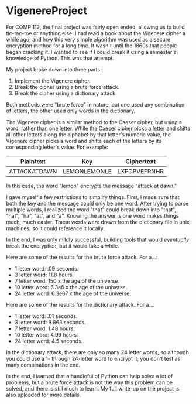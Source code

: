 # VigenereProject

For COMP 112, the final project was fairly open ended, allowing us to build tic-tac-toe or anything else. I had read a book about the Vigenere cipher a while ago, and how this very simple algorithm was used as a secure encryption method for a long time. It wasn't until the 1860s that people began cracking it. I wanted to see if I could break it using a semester's knowledge of Python. This was that attempt.

My project broke down into three parts:
1. Implement the Vigenere cipher.
2. Break the cipher using a brute force attack.
3. Break the cipher using a dictionary attack.

Both methods were "brute force" in nature, but one used any combination of letters, the other used only words in the dictionary.

The Vigenere cipher is a similar method to the Caeser cipher, but using a word, rather than one letter. While the Caeser cipher picks a letter and shifts all other letters along the alphabet by that letter's numeric value, the Vigenere cipher picks a word and shifts each of the letters by its corresponding letter's value. For example:


| Plaintext     | Key           | Ciphertext   |
| :-----------: |:-------------:| :-----------:|
| ATTACKATDAWN  | LEMONLEMONLE  | LXFOPVEFRNHR |

In this case, the word "lemon" encrypts the message "attack at dawn."

I gave myself a few restrictions to simplify things. First, I made sure that both the key and the message could only be one word. After trying to parse multiple words, I realized the word "that" could break down into "that", "hat", "ha", "at", and "a". Knowing the answer is one word makes things much, much easier. These words were drawn from the dictionary file in unix machines, so it could reference it locally.

In the end, I was only mildly successful, building tools that would *eventually* break the encryption, but it would take a while.

Here are some of the results for the brute force attack. For a...:
+ 1 letter word: .09 seconds.
+ 3 letter word: 11.8 hours.
+ 7 letter word: 150 x the age of the universe.
+ 10 letter word: 6.3e6 x the age of the universe.
+ 24 letter word: 6.3e67 x the age of the universe.

Here are some of the results for the dictionary attack. For a...:
+ 1 letter word: .01 seconds.
+ 3 letter word: 8.863 seconds.
+ 7 letter word: 1.48 hours.
+ 10 letter word: 4.99 hours.
+ 24 letter word: 4.5 seconds.

In the dictionary attack, there are only so many 24 letter words, so although you could use a 1- through 24-letter word to encrypt it, you don't test as many combinations in the end.


In the end, I learned that a handleful of Python can help solve a lot of problems, but a brute force attack is not the way this problem can be solved, and there is still much to learn. My full write-up on the project is also uploaded for more details.
